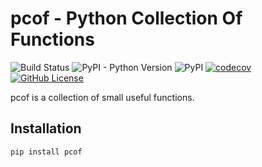 # pcof - Python Collection Of Functions

![Build Status](https://github.com/thobiast/pcof/workflows/build/badge.svg)
![PyPI - Python Version](https://img.shields.io/pypi/pyversions/pcof)
![PyPI](https://img.shields.io/pypi/v/pcof)
[![codecov](https://codecov.io/gh/thobiast/pcof/branch/master/graph/badge.svg)](https://codecov.io/gh/thobiast/pcof)
[![GitHub License](https://img.shields.io/github/license/thobiast/pcof)](https://github.com/thobiast/pcof/blob/master/LICENSE)

pcof is a collection of small useful functions.

## Installation

```bash
pip install pcof
```
